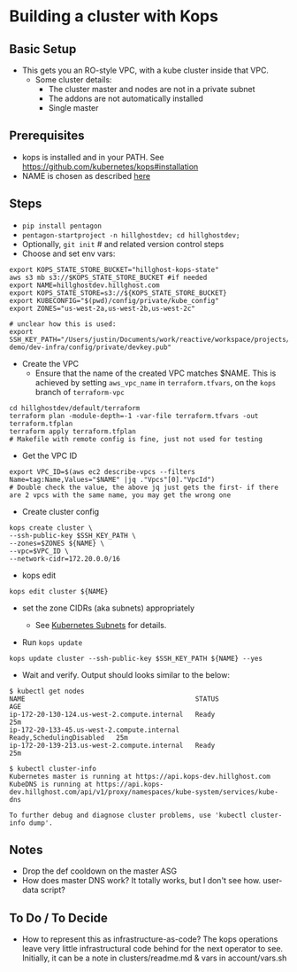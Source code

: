 # Building a cluster with Kops

## Basic Setup
* This gets you an RO-style VPC, with a kube cluster inside that VPC.
  * Some cluster details:
    * The cluster master and nodes are not in a private subnet
    * The addons are not automatically installed
    * Single master

## Prerequisites

* kops is installed and in your PATH. See https://github.com/kubernetes/kops#installation
* NAME is chosen as described [here](https://github.com/kubernetes/kops#bringing-up-a-cluster-on-aws)


## Steps

* `pip install pentagon`
* `pentagon-startproject -n hillghostdev; cd hillghostdev;`
* Optionally, `git init` # and related version control steps
* Choose and set env vars:

```
export KOPS_STATE_STORE_BUCKET="hillghost-kops-state"
aws s3 mb s3://$KOPS_STATE_STORE_BUCKET #if needed
export NAME=hillghostdev.hillghost.com
export KOPS_STATE_STORE=s3://${KOPS_STATE_STORE_BUCKET}
export KUBECONFIG="$(pwd)/config/private/kube_config"
export ZONES="us-west-2a,us-west-2b,us-west-2c"

# unclear how this is used:
export SSH_KEY_PATH="/Users/justin/Documents/work/reactive/workspace/projects/kubernetes-demo/dev-infra/config/private/devkey.pub"
```

* Create the VPC
  * Ensure that the name of the created VPC matches $NAME. This is achieved by setting `aws_vpc_name` in `terraform.tfvars`, on the `kops` branch of `terraform-vpc`

```
cd hillghostdev/default/terraform
terraform plan -module-depth=-1 -var-file terraform.tfvars -out terraform.tfplan
terraform apply terraform.tfplan
# Makefile with remote config is fine, just not used for testing
```

* Get the VPC ID

```
export VPC_ID=$(aws ec2 describe-vpcs --filters Name=tag:Name,Values="$NAME" |jq ."Vpcs"[0]."VpcId")
# Double check the value, the above jq just gets the first- if there are 2 vpcs with the same name, you may get the wrong one
```

* Create cluster config

```
kops create cluster \
--ssh-public-key $SSH_KEY_PATH \
--zones=$ZONES ${NAME} \
--vpc=$VPC_ID \
--network-cidr=172.20.0.0/16
```

* kops edit

`kops edit cluster ${NAME}`

* set the zone CIDRs (aka subnets) appropriately
  * See [Kubernetes Subnets](https://docs.google.com/spreadsheets/d/1w9PaEymkI-DE0QvSUQz-ExHhslDx7C0rLqpQY3sGW5w/edit#gid=0) for details.

* Run `kops update`

`kops update cluster --ssh-public-key $SSH_KEY_PATH ${NAME} --yes`

* Wait and verify. Output should looks similar to the below:

```
$ kubectl get nodes
NAME                                           STATUS                     AGE
ip-172-20-130-124.us-west-2.compute.internal   Ready                      25m
ip-172-20-133-45.us-west-2.compute.internal    Ready,SchedulingDisabled   25m
ip-172-20-139-213.us-west-2.compute.internal   Ready                      25m
```
```
$ kubectl cluster-info
Kubernetes master is running at https://api.kops-dev.hillghost.com
KubeDNS is running at https://api.kops-dev.hillghost.com/api/v1/proxy/namespaces/kube-system/services/kube-dns

To further debug and diagnose cluster problems, use 'kubectl cluster-info dump'.
```



## Notes
* Drop the def cooldown on the master ASG
* How does master DNS work? It totally works, but I don't see how. user-data script?


## To Do / To Decide
* How to represent this as infrastructure-as-code? The kops operations leave very little infrastructural code behind for the next operator to see. Initially, it can be a note in clusters/readme.md & vars in account/vars.sh
